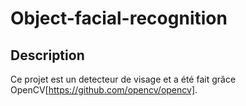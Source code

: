 # Object-facial-recognition

## Description

Ce projet est un detecteur de visage et a été fait grâce OpenCV[https://github.com/opencv/opencv].
